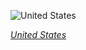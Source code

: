 
![United States](https://www.gstatic.com/prettyearth/assets/full/1418.jpg)

*[United States](https://www.google.com/maps/@41.884863,-87.613252,18z/data=!3m1!1e3)*
